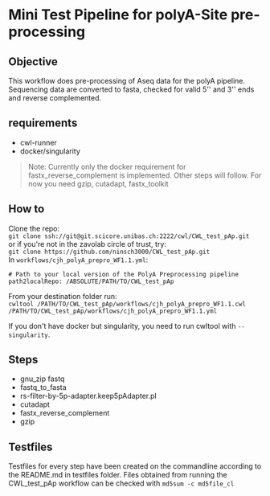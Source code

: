 # Mini Test Pipeline for polyA-Site pre-processing
## Objective
This workflow does pre-processing of Aseq data for the polyA pipeline.
Sequencing data are converted to fasta, checked for valid 5'' and 3'' ends and reverse complemented.

## requirements
  - cwl-runner
  - docker/singularity
> Note: Currently only the docker requirement for fastx_reverse_complement is implemented. Other steps will follow. For now you need gzip, cutadapt, fastx_toolkit

## How to
Clone the repo:  
`git clone ssh://git@git.scicore.unibas.ch:2222/cwl/CWL_test_pAp.git`  
or if you're not in the zavolab circle of trust, try:  
`git clone https://github.com/ninsch3000/CWL_test_pAp.git`  
In `workflows/cjh_polyA_prepro_WF1.1.yml`:  
```
# Path to your local version of the PolyA Preprocessing pipeline
path2localRepo: /ABSOLUTE/PATH/TO/CWL_test_pAp
```

From your destination folder run:  
`cwltool /PATH/TO/CWL_test_pAp/workflows/cjh_polyA_prepro_WF1.1.cwl /PATH/TO/CWL_test_pAp/workflows/cjh_polyA_prepro_WF1.1.yml`  

If you don't have docker but singularity, you need to run cwltool with `--singularity`.

## Steps
  - gnu_zip fastq
  - fastq_to_fasta
  - rs-filter-by-5p-adapter.keep5pAdapter.pl
  - cutadapt
  - fastx_reverse_complement
  - gzip



## Testfiles
Testfiles for every step have been created on the commandline according to the README.md in testfiles folder. Files obtained from running the CWL_test_pAp workflow can be checked with `md5sum -c md5file_cl`
